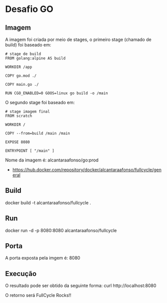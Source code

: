 # Desafio GO

## Imagem

A imagem foi criada por meio de stages, o primeiro stage (chamado de build) foi baseado em:
```
# stage de build
FROM golang:alpine AS build

WORKDIR /app

COPY go.mod ./

COPY main.go ./

RUN CGO_ENABLED=0 GOOS=linux go build -o /main

```

O segundo stage foi baseado em:
```
# stage imagem final
FROM scratch

WORKDIR /

COPY --from=build /main /main

EXPOSE 8080

ENTRYPOINT [ "/main" ]
```

Nome da imagem é: alcantaraafonso/go:prod
- https://hub.docker.com/repository/docker/alcantaraafonso/fullcycle/general

## Build
docker build -t alcantaraafonso/fullcycle .

## Run
docker run -d -p 8080:8080 alcantaraafonso/fullcycle

## Porta
A porta exposta pela imgem é: 8080

## Execução
O resultado pode ser obtido da seguinte forma:
curl http://localhost:8080

O retorno será FullCycle Rocks!!
